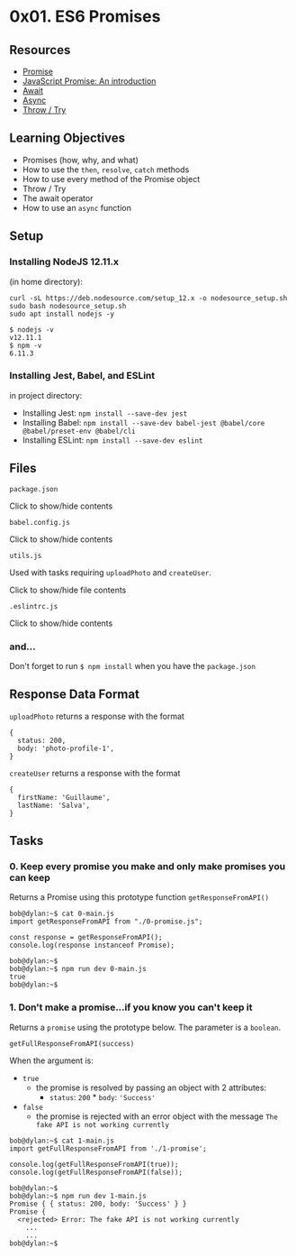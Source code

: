 # 0x01. ES6 Promises
## Resources
* [Promise](https://developer.mozilla.org/en-US/docs/Web/JavaScript/Reference/Global_Objects/Promise)
* [JavaScript Promise: An introduction](https://web.dev/promises/)
* [Await](https://developer.mozilla.org/en-US/docs/Web/JavaScript/Reference/Operators/await)
* [Async](https://developer.mozilla.org/en-US/docs/Web/JavaScript/Reference/Statements/async_function)
* [Throw / Try](https://developer.mozilla.org/en-US/docs/Web/JavaScript/Reference/Statements/throw)
## Learning Objectives
* Promises (how, why, and what)
* How to use the `then`, `resolve`, `catch` methods
* How to use every method of the Promise object
* Throw / Try
* The await operator
* How to use an `async` function
## Setup
### Installing NodeJS 12.11.x
(in home directory):
```
curl -sL https://deb.nodesource.com/setup_12.x -o nodesource_setup.sh
sudo bash nodesource_setup.sh
sudo apt install nodejs -y
```
```
$ nodejs -v
v12.11.1
$ npm -v
6.11.3
```
### Installing Jest, Babel, and ESLint
in project directory:
* Installing Jest: `npm install --save-dev jest`
* Installing Babel: `npm install --save-dev babel-jest @babel/core @babel/preset-env @babel/cli`
* Installing ESLint: `npm install --save-dev eslint`
## Files
`package.json`

Click to show/hide contents

`babel.config.js`

Click to show/hide contents

`utils.js`

Used with tasks requiring `uploadPhoto` and `createUser`.

Click to show/hide file contents

`.eslintrc.js`

Click to show/hide contents
### and...
Don't forget to run `$ npm install` when you have the `package.json`
## Response Data Format
`uploadPhoto` returns a response with the format
```
{
  status: 200,
  body: 'photo-profile-1',
}
```
`createUser` returns a response with the format
```
{
  firstName: 'Guillaume',
  lastName: 'Salva',
}
```

## Tasks
### 0. Keep every promise you make and only make promises you can keep
Returns a Promise using this prototype function `getResponseFromAPI()`
```
bob@dylan:~$ cat 0-main.js
import getResponseFromAPI from "./0-promise.js";

const response = getResponseFromAPI();
console.log(response instanceof Promise);

bob@dylan:~$ 
bob@dylan:~$ npm run dev 0-main.js 
true
bob@dylan:~$ 
```
### 1. Don't make a promise...if you know you can't keep it
Returns a `promise` using the prototype below. The parameter is a `boolean`.
```
getFullResponseFromAPI(success)
```
When the argument is:
* `true`
	- the promise is resolved by passing an object with 2 attributes:
		* `status`: `200`
            	* `body`: `'Success'`
* `false`
	- the promise is rejected with an error object with the message `The fake API is not working currently`
```
bob@dylan:~$ cat 1-main.js
import getFullResponseFromAPI from './1-promise';

console.log(getFullResponseFromAPI(true));
console.log(getFullResponseFromAPI(false));

bob@dylan:~$ 
bob@dylan:~$ npm run dev 1-main.js 
Promise { { status: 200, body: 'Success' } }
Promise {
  <rejected> Error: The fake API is not working currently
    ...
    ...
bob@dylan:~$ 
```
